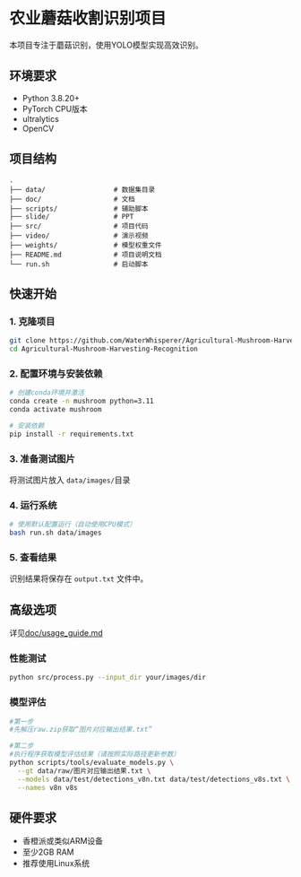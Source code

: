 # 农业蘑菇收割识别项目

本项目专注于蘑菇识别，使用YOLO模型实现高效识别。

## 环境要求

- Python 3.8.20+
- PyTorch CPU版本
- ultralytics
- OpenCV

## 项目结构

```plaintext
.
├── data/                 # 数据集目录
├── doc/                  # 文档
├── scripts/              # 辅助脚本
├── slide/                # PPT 
├── src/                  # 项目代码
├── video/                # 演示视频
├── weights/              # 模型权重文件
├── README.md             # 项目说明文档
└── run.sh                # 启动脚本 
```

## 快速开始

### 1. 克隆项目

```bash
git clone https://github.com/WaterWhisperer/Agricultural-Mushroom-Harvesting-Recognition.git
cd Agricultural-Mushroom-Harvesting-Recognition
```

### 2. 配置环境与安装依赖

```bash
# 创建conda环境并激活
conda create -n mushroom python=3.11
conda activate mushroom

# 安装依赖
pip install -r requirements.txt
```

### 3. 准备测试图片

将测试图片放入 `data/images/`目录

### 4. 运行系统

```bash
# 使用默认配置运行（自动使用CPU模式）
bash run.sh data/images
```

### 5. 查看结果

识别结果将保存在 `output.txt` 文件中。

## 高级选项

详见[doc/usage_guide.md](doc/usage_guide.md)

### 性能测试

```bash
python src/process.py --input_dir your/images/dir
```

### 模型评估

```bash
#第一步
#先解压raw.zip获取“图片对应输出结果.txt”

#第二步
#执行程序获取模型评估结果（请按照实际路径更新参数）
python scripts/tools/evaluate_models.py \
  --gt data/raw/图片对应输出结果.txt \
  --models data/test/detections_v8n.txt data/test/detections_v8s.txt \
  --names v8n v8s
```

## 硬件要求

- 香橙派或类似ARM设备
- 至少2GB RAM
- 推荐使用Linux系统
